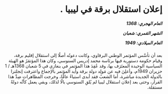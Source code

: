 <h1 dir="rtl">إعلان استقلال برقة في ليبيا .</h1>

<h5 dir="rtl">العام الهجري:  1368

الشهر القمري: شعبان

العام الميلادي: 1949</h5>

<p dir="rtl">بعد أن تأسَّس المؤتمر الوطني البرقاوي، وكانت دعوتُه أصلًا إلى استقلال إقليم برقة، وقيام حكومة دستورية فيها برئاسة محمد إدريس السنوسي، وكان هذا المؤتمَرُ هو الهيئة السياسية الوحيدة المعتَرَف بها، وقد عُقِدَ هذا المؤتمر في بنغازي في 5 شعبان 1368هـ / 1 حزيران 1949م، وأعلِنَ فيه عن مَولِد دولة برقة وأيد المؤتمر بالإجماع واعترفت إنجلترا بالدولة الجديدة مباشرة، أما الشعبُ فقد أبدى استياءً عامًّا، وخرجت المظاهرات ضِدَّ هذا القرار، وحتى بعد إعلان استقلال ليبيا لم يُلقِ السنوسي بالًا لذلك، وبقي يعمل كأنَّه دولةٌ مستقلة.</p></br>
